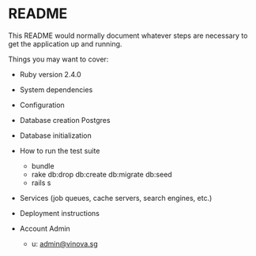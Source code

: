 # README

This README would normally document whatever steps are necessary to get the
application up and running.

Things you may want to cover:

* Ruby version
  2.4.0

* System dependencies

* Configuration

* Database creation
  Postgres

* Database initialization

* How to run the test suite
  - bundle
  - rake db:drop db:create db:migrate db:seed
  - rails s

* Services (job queues, cache servers, search engines, etc.)

* Deployment instructions

* Account Admin
  - u: admin@vinova.sg
